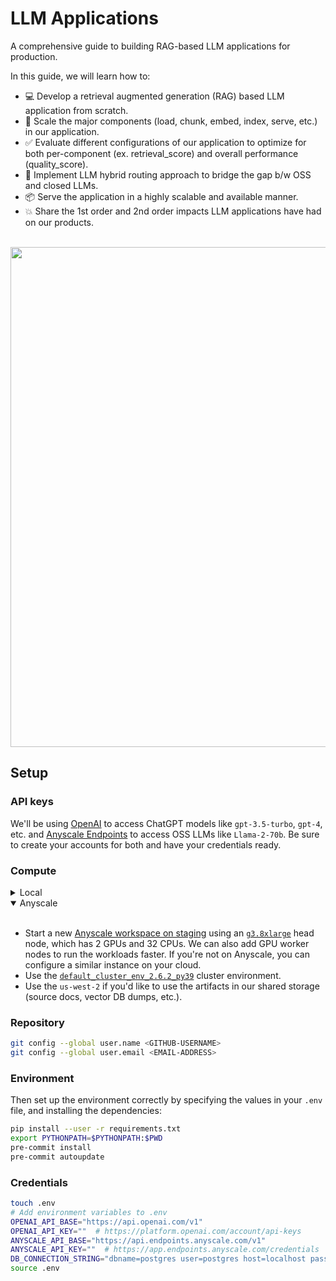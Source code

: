 # LLM Applications

A comprehensive guide to building RAG-based LLM applications for production.


In this guide, we will learn how to:

- 💻 Develop a retrieval augmented generation (RAG) based LLM application from scratch.
- 🚀 Scale the major components (load, chunk, embed, index, serve, etc.) in our application.
- ✅ Evaluate different configurations of our application to optimize for both per-component (ex. retrieval_score) and overall performance (quality_score).
- 🔀 Implement LLM hybrid routing approach to bridge the gap b/w OSS and closed LLMs.
- 📦 Serve the application in a highly scalable and available manner.
- 💥 Share the 1st order and 2nd order impacts LLM applications have had on our products.

<br>
<img width="800" src="https://images.ctfassets.net/xjan103pcp94/7FWrvPPlIdz5fs8wQgxLFz/fdae368044275028f0544a3d252fcfe4/image15.png">

## Setup

### API keys
We'll be using [OpenAI](https://platform.openai.com/docs/models/) to access ChatGPT models like `gpt-3.5-turbo`, `gpt-4`, etc. and [Anyscale Endpoints](https://endpoints.anyscale.com/) to access OSS LLMs like `Llama-2-70b`. Be sure to create your accounts for both and have your credentials ready.

### Compute
<details>
  <summary>Local</summary>
  You could run this on your local laptop but a we highly recommend using a setup with access to GPUs. You can set this up on your own or on [Anyscale](http://anyscale.com/).
</details>

<details open>
  <summary>Anyscale</summary><br>
<ul>
<li>Start a new <a href="https://console.anyscale-staging.com/o/anyscale-internal/workspaces">Anyscale workspace on staging</a> using an <a href="https://instances.vantage.sh/aws/ec2/g3.8xlarge"><code>g3.8xlarge</code></a> head node, which has 2 GPUs and 32 CPUs. We can also add GPU worker nodes to run the workloads faster. If you&#39;re not on Anyscale, you can configure a similar instance on your cloud.</li>
<li>Use the <a href="https://docs.anyscale.com/reference/base-images/ray-262/py39#ray-2-6-2-py39"><code>default_cluster_env_2.6.2_py39</code></a> cluster environment.</li>
<li>Use the <code>us-west-2</code> if you&#39;d like to use the artifacts in our shared storage (source docs, vector DB dumps, etc.).</li>
</ul>

</details>

### Repository
```bash
git config --global user.name <GITHUB-USERNAME>
git config --global user.email <EMAIL-ADDRESS>
```

### Environment

Then set up the environment correctly by specifying the values in your `.env` file,
and installing the dependencies:

```bash
pip install --user -r requirements.txt
export PYTHONPATH=$PYTHONPATH:$PWD
pre-commit install
pre-commit autoupdate
```

### Credentials
```bash
touch .env
# Add environment variables to .env
OPENAI_API_BASE="https://api.openai.com/v1"
OPENAI_API_KEY=""  # https://platform.openai.com/account/api-keys
ANYSCALE_API_BASE="https://api.endpoints.anyscale.com/v1"
ANYSCALE_API_KEY=""  # https://app.endpoints.anyscale.com/credentials
DB_CONNECTION_STRING="dbname=postgres user=postgres host=localhost password=postgres"
source .env
```


